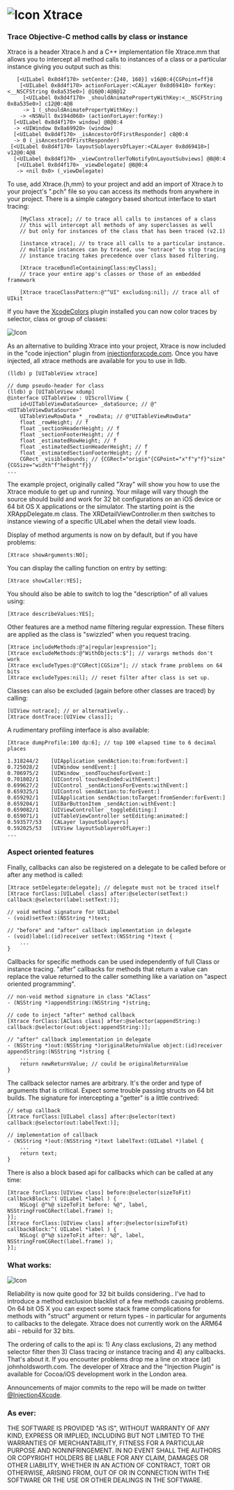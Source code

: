 # ![Icon](http://injectionforxcode.johnholdsworth.com/stethoscope.gif)  Xtrace

### Trace Objective-C method calls by class or instance

Xtrace is a header Xtrace.h and a C++ implementation file Xtrace.mm that allows
you to intercept all method calls to instances of a class or a particular instance
giving you output such as this:

	   [<UILabel 0x8d4f170> setCenter:{240, 160}] v16@0:4{CGPoint=ff}8
		[<UILabel 0x8d4f170> actionForLayer:<CALayer 0x8d69410> forKey:<__NSCFString 0x8a535e0>] @16@0:4@8@12
		 [<UILabel 0x8d4f170> _shouldAnimatePropertyWithKey:<__NSCFString 0x8a535e0>] c12@0:4@8
		 -> 1 (_shouldAnimatePropertyWithKey:)
		-> <NSNull 0x194d068> (actionForLayer:forKey:)
	  [<UILabel 0x8d4f170> window] @8@0:4
	  -> <UIWindow 0x8a69920> (window)
	  [<UILabel 0x8d4f170> _isAncestorOfFirstResponder] c8@0:4
	  -> 0 (_isAncestorOfFirstResponder)
	 [<UILabel 0x8d4f170> layoutSublayersOfLayer:<CALayer 0x8d69410>] v12@0:4@8
	  [<UILabel 0x8d4f170> _viewControllerToNotifyOnLayoutSubviews] @8@0:4
	   [<UILabel 0x8d4f170> _viewDelegate] @8@0:4
	   -> <nil 0x0> (_viewDelegate)

To use, add Xtrace.{h,mm} to your project and add an import of Xtrace.h to your
project's ".pch" file so you can access its methods from anywhere in your project.
There is a simple category based shortcut interface to start tracing:

``` objc
	[MyClass xtrace]; // to trace all calls to instances of a class
	// this will intercept all methods of any superclasses as well
    // but only for instances of the class that has been traced (v2.1)
	
	[instance xtrace]; // to trace all calls to a particular instance.
	// multiple instances can by traced, use "notrace" to stop tracing
    // instance tracing takes precedence over class based filtering.

    [Xtrace traceBundleContainingClass:myClass];
    // trace your entire app's classes or those of an embedded framework
    
    [Xtrace traceClassPattern:@"^UI" excluding:nil]; // trace all of UIkit
```

If you have the [XcodeColors](https://github.com/johnno1962/XcodeColors) plugin
installed you can now color traces by selector, class or group of classes:

![Icon](http://injectionforxcode.johnholdsworth.com/xtracec.png?flush=2)

As an alternative to building Xtrace into your project, Xtrace is now included
in the "code injection" plugin from [injectionforxcode.com](http://injectionforxcode.com).
Once you have injected, all xtrace methods are available for you to use in lldb.

    (lldb) p [UITableView xtrace]

    // dump pseudo-header for class
    (lldb) p [UITableView xdump]
    @interface UITableView : UIScrollView {
        id<UITableViewDataSource> _dataSource; // @"<UITableViewDataSource>"
        UITableViewRowData * _rowData; // @"UITableViewRowData"
        float _rowHeight; // f
        float _sectionHeaderHeight; // f
        float _sectionFooterHeight; // f
        float _estimatedRowHeight; // f
        float _estimatedSectionHeaderHeight; // f
        float _estimatedSectionFooterHeight; // f
        CGRect _visibleBounds; // {CGRect="origin"{CGPoint="x"f"y"f}"size"{CGSize="width"f"height"f}}
    ...

The example project, originally called "Xray" will show you how to use the Xtrace module
to get up and running. Your milage will vary though the source should build and work for 
32 bit configurations on an iOS device or 64 bit OS X applications or the simulator. 
The starting point is the XRAppDelegate.m class. The XRDetailViewController.m then 
switches to instance viewing of a specific UILabel when the detail view loads.

Display of method arguments is now on by default, but if you have problems:

	[Xtrace showArguments:NO];

You can display the calling function on entry by setting:

    [Xtrace showCaller:YES];
	
You should also be able to switch to log the "description" of all values using:

	[Xtrace describeValues:YES];
	
Other features are a method name filtering regular expression. These filters
are applied as the class is "swizzled" when you request tracing.

	[Xtrace includeMethods:@"a|regular|expression"];
	[Xtrace excludeMethods:@"WithObjects:$"]; // varargs methods don't work
	[Xtrace excludeTypes:@"CGRect|CGSize"]; // stack frame problems on 64 bits
    [Xtrace excludeTypes:nil]; // reset filter after class is set up.
    
Classes can also be excluded (again before other classes are traced) by calling:

    [UIView notrace]; // or alternatively..
	[Xtrace dontTrace:[UIView class]];
    
A rudimentary profiling interface is also available:

    [Xtrace dumpProfile:100 dp:6]; // top 100 elapsed time to 6 decimal places
    
    1.318244/2    [UIApplication sendAction:to:from:forEvent:]
    0.725028/2    [UIWindow sendEvent:]
    0.706975/2    [UIWindow _sendTouchesForEvent:]
    0.701802/1    [UIControl touchesEnded:withEvent:]
    0.699627/2    [UIControl _sendActionsForEvents:withEvent:]
    0.659325/1    [UIControl sendAction:to:forEvent:]
    0.659292/1    [UIApplication sendAction:toTarget:fromSender:forEvent:]
    0.659204/1    [UIBarButtonItem _sendAction:withEvent:]
    0.659082/1    [UIViewController _toggleEditing:]
    0.659071/1    [UITableViewController setEditing:animated:]
    0.593577/53   [CALayer layoutSublayers]
    0.592025/53   [UIView layoutSublayersOfLayer:]
    ...

### Aspect oriented features

Finally, callbacks can also be registered on a delegate to be called before or after any method is called:

    [Xtrace setDelegate:delegate]; // delegate must not be traced itself
    [Xtrace forClass:[UILabel class] after:@selector(setText:) callback:@selector(label:setText:)];

    // void method signature for UILabel
    - (void)setText:(NSString *)text;

    // "before" and "after" callback implementation in delegate
    - (void)label:(id)receiver setText:(NSString *)text {
        ...
    }
    
Callbacks for specific methods can be used independently of full Class or instance tracing.
"after" callbacks for methods that return a value can replace the value returned to the caller
something like a variation on "aspect oriented programming".

    // non-void method signature in class "AClass"
    - (NSString *)appendString:(NSString *)string;

    // code to inject "after" method callback
    [Xtrace forClass:[AClass class] after:@selector(appendString:) callback:@selector(out:object:appendString:)];

    // "after" callback implementation in delegate
    - (NSString *)out:(NSString *)originalReturnValue object:(id)receiver appendString:(NSString *)string {
        ...
        return newReturnValue; // could be originalReturnValue
    }
    
The callback selector names are arbitrary. It's the order and type of arguments that is critical.
Expect some trouble passing structs on 64 bit builds. The signature for intercepting a "getter"
is a little contrived:

    // setup callback
    [Xtrace forClass:[UILabel class] after:@selector(text) callback:@selector(out:labelText:)];

    // implementation of callback
    - (NSString *)out:(NSString *)text labelText:(UILabel *)label {
        ...
        return text;
    }

There is also a block based api for callbacks which can be called at any time:

    [Xtrace forClass:[UIView class] before:@selector(sizeToFit) callbackBlock:^( UILabel *label ) {
        NSLog( @"%@ sizeToFit before: %@", label, NSStringFromCGRect(label.frame) );
    }];
    [Xtrace forClass:[UIView class] after:@selector(sizeToFit) callbackBlock:^( UILabel *label ) {
        NSLog( @"%@ sizeToFit after: %@", label, NSStringFromCGRect(label.frame) );
    }];

### What works:

![Icon](http://injectionforxcode.johnholdsworth.com/xtrace.png?flush=2)

Reliability is now quite good for 32 bit builds considering.. I've had to introduce
a method exclusion blacklist of a few methods causing problems. On 64 bit OS X
you can expect some stack frame complications for methods with "struct" argument 
or return types - in particular for arguments to callbacks to the delegate.
Xtrace does not currently work on the ARM64 abi - rebuild for 32 bits.

The ordering of calls to the api is: 1) Any class exclusions, 2) any method selector filter then
3) Class tracing or instance tracing and 4) any callbacks. That's about it. If you encounter 
problems drop me a line on xtrace (at) johnholdsworth.com. The developer of Xtrace and the
"Injection Plugin" is available for Cocoa/iOS development work in the London area.

Announcements of major commits to the repo will be made on twitter [@Injection4Xcode](https://twitter.com/#!/@Injection4Xcode).

### As ever:

THE SOFTWARE IS PROVIDED "AS IS", WITHOUT WARRANTY OF ANY KIND, EXPRESS OR IMPLIED, 
INCLUDING BUT NOT LIMITED TO THE WARRANTIES OF MERCHANTABILITY, FITNESS FOR A PARTICULAR 
PURPOSE AND NONINFRINGEMENT. IN NO EVENT SHALL THE AUTHORS OR COPYRIGHT HOLDERS BE LIABLE 
FOR ANY CLAIM, DAMAGES OR OTHER LIABILITY, WHETHER IN AN ACTION OF CONTRACT, TORT OR OTHERWISE, 
ARISING FROM, OUT OF OR IN CONNECTION WITH THE SOFTWARE OR THE USE OR OTHER DEALINGS IN THE SOFTWARE.
